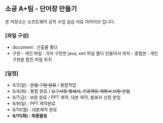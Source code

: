 ﻿## 소공 A+팀 - 단어장 만들기

본 저장소는 소프트웨어 공학 수업 실습 자료 아카이브 입니다.

### [파일 구성]

- document : 산출물 폴더
- 구현 
       - 개인 파일 : 각자 구현한 java, xml 파일 폴더 만들어서 위치
       - 종합본 : 개인 구현을 합친 파일 위치


### [일정]
  - 6/2(일) : ~~분업 구현 완료~~ / 통합작업
   - 6/4(화) : 통합 완료 / ~~요구사항 명세서, 프로젝트 계획서 보완 분업~~
   - 6/7(금) : 보완 완료 / PPT 제작, 대본 제작, 발표자 선정 분업
   - 6/9(일) : PPT 제작완료
   - 6/10(월) : 대본제작 완료
   - **6/11(화) : 최종발표**
